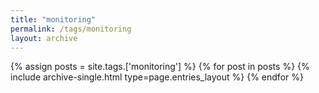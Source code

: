 ```yaml
---
title: "monitoring"
permalink: /tags/monitoring
layout: archive
---
```


{% assign posts = site.tags.['monitoring'] %}
{% for post in posts %} {% include archive-single.html type=page.entries_layout %} {% endfor %}
